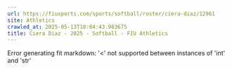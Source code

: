 ```yaml
---
url: https://fiusports.com/sports/softball/roster/ciera-diaz/12961
site: Athletics
crawled_at: 2025-05-13T10:04:43.983675
title: Ciera Diaz - 2025 - Softball - FIU Athletics
---
```


Error generating fit markdown: '<' not supported between instances of 'int' and 'str'